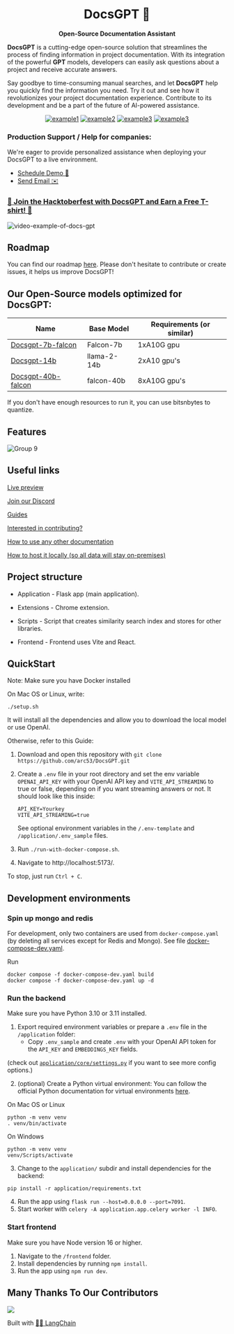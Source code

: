 <h1 align="center">
  DocsGPT  🦖
</h1>

<p align="center">
  <strong>Open-Source Documentation Assistant</strong>
</p>

<p align="left">
  <strong>DocsGPT</strong> is a cutting-edge open-source solution that streamlines the process of finding information in project documentation. With its integration of the powerful <strong>GPT</strong> models, developers can easily ask questions about a project and receive accurate answers.
  
Say goodbye to time-consuming manual searches, and let <strong>DocsGPT</strong> help you quickly find the information you need. Try it out and see how it revolutionizes your project documentation experience. Contribute to its development and be a part of the future of AI-powered assistance.
</p>

<div align="center">
  
  <a href="https://github.com/arc53/DocsGPT">![example1](https://img.shields.io/github/stars/arc53/docsgpt?style=social)</a>
  <a href="https://github.com/arc53/DocsGPT">![example2](https://img.shields.io/github/forks/arc53/docsgpt?style=social)</a>
  <a href="https://github.com/arc53/DocsGPT/blob/main/LICENSE">![example3](https://img.shields.io/github/license/arc53/docsgpt)</a>
  <a href="https://discord.gg/n5BX8dh8rU">![example3](https://img.shields.io/discord/1070046503302877216)</a>
 
</div>

### Production Support / Help for companies: 

We're eager to provide personalized assistance when deploying your DocsGPT to a live environment.
- [Schedule Demo 👋](https://cal.com/arc53/docsgpt-demo-b2b?date=2023-10-04&month=2023-10)
- [Send Email ✉️](mailto:contact@arc53.com?subject=DocsGPT%20support%2Fsolutions)
  
### [🎉 Join the Hacktoberfest with DocsGPT and Earn a Free T-shirt! 🎉](https://github.com/arc53/DocsGPT/blob/main/HACKTOBERFEST.md)

![video-example-of-docs-gpt](https://d3dg1063dc54p9.cloudfront.net/videos/demov3.gif)


## Roadmap

You can find our roadmap [here](https://github.com/orgs/arc53/projects/2). Please don't hesitate to contribute or create issues, it helps us improve DocsGPT!

## Our Open-Source models optimized for DocsGPT:

| Name              | Base Model | Requirements (or similar)                        |
|-------------------|------------|----------------------------------------------------------|
| [Docsgpt-7b-falcon](https://huggingface.co/Arc53/docsgpt-7b-falcon)  | Falcon-7b  |  1xA10G gpu   |
| [Docsgpt-14b](https://huggingface.co/Arc53/docsgpt-14b)              | llama-2-14b    | 2xA10 gpu's   |
| [Docsgpt-40b-falcon](https://huggingface.co/Arc53/docsgpt-40b-falcon)       | falcon-40b     | 8xA10G gpu's  |


If you don't have enough resources to run it, you can use bitsnbytes to quantize.


## Features

![Group 9](https://user-images.githubusercontent.com/17906039/220427472-2644cff4-7666-46a5-819f-fc4a521f63c7.png)


## Useful links
 [Live preview](https://docsgpt.arc53.com/)
 
 [Join our Discord](https://discord.gg/n5BX8dh8rU)
 
 [Guides](https://docs.docsgpt.co.uk/)

 [Interested in contributing?](https://github.com/arc53/DocsGPT/blob/main/CONTRIBUTING.md)

 [How to use any other documentation](https://docs.docsgpt.co.uk/Guides/How-to-train-on-other-documentation)

 [How to host it locally (so all data will stay on-premises)](https://docs.docsgpt.co.uk/Guides/How-to-use-different-LLM)


## Project structure
- Application - Flask app (main application).

- Extensions - Chrome extension.

- Scripts - Script that creates similarity search index and stores for other libraries. 

- Frontend - Frontend uses Vite and React.

## QuickStart

Note: Make sure you have Docker installed

On Mac OS or Linux, write:

`./setup.sh`

It will install all the dependencies and allow you to download the local model or use OpenAI.

Otherwise, refer to this Guide:

1. Download and open this repository with `git clone https://github.com/arc53/DocsGPT.git`
2. Create a `.env` file in your root directory and set the env variable `OPENAI_API_KEY` with your OpenAI API key and  `VITE_API_STREAMING` to true or false, depending on if you want streaming answers or not.
   It should look like this inside:
   
   ```
   API_KEY=Yourkey
   VITE_API_STREAMING=true
   ```
   See optional environment variables in the `/.env-template` and `/application/.env_sample` files.
3. Run `./run-with-docker-compose.sh`.
4. Navigate to http://localhost:5173/.

To stop, just run `Ctrl + C`.

## Development environments

### Spin up mongo and redis
For development, only two containers are used from `docker-compose.yaml` (by deleting all services except for Redis and Mongo). 
See file [docker-compose-dev.yaml](./docker-compose-dev.yaml).

Run
```
docker compose -f docker-compose-dev.yaml build
docker compose -f docker-compose-dev.yaml up -d
```

### Run the backend

Make sure you have Python 3.10 or 3.11 installed.

1. Export required environment variables or prepare a `.env` file in the `/application` folder:
   - Copy `.env_sample` and create `.env` with your OpenAI API token for the `API_KEY` and `EMBEDDINGS_KEY` fields.

(check out [`application/core/settings.py`](application/core/settings.py) if you want to see more config options.)

2. (optional) Create a Python virtual environment:
You can follow the official Python documentation for virtual environments [here](https://docs.python.org/3/tutorial/venv.html).

On Mac OS or Linux 
```commandline
python -m venv venv
. venv/bin/activate
```
On Windows
```commandline
python -m venv venv
venv/Scripts/activate
```

3. Change to the `application/` subdir and install dependencies for the backend:
```commandline
pip install -r application/requirements.txt
```
4. Run the app using `flask run --host=0.0.0.0 --port=7091`.
5. Start worker with `celery -A application.app.celery worker -l INFO`.

### Start frontend 

Make sure you have Node version 16 or higher.

1. Navigate to the `/frontend` folder.
2. Install dependencies by running `npm install`.
3. Run the app using `npm run dev`.

## Many Thanks To Our Contributors

<a href="[https://github.com/arc53/DocsGPT/graphs/contributors](https://docsgpt.arc53.com/)">
  <img src="https://contrib.rocks/image?repo=arc53/DocsGPT" />
</a>


Built with [🦜️🔗 LangChain](https://github.com/hwchase17/langchain)
